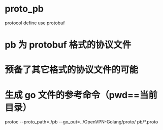 # proto_pb
protocol define use protobuf

# pb 为 protobuf 格式的协议文件
# 预备了其它格式的协议文件的可能

# 生成 go 文件的参考命令（pwd==当前目录）
protoc --proto_path=./pb --go_out=../OpenVPN-Golang/proto/ pb/*.proto